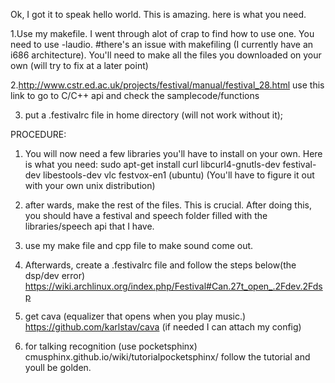 Ok, I got it to speak hello world. This is amazing. here is what you need.

1.Use my makefile. I went through alot of crap to find how to use one. You need to use -laudio.
#there's an issue with makefiling (I currently have an i686 architecture). You'll need to make all the files you downloaded on your own (will try to fix at a later point)

2.http://www.cstr.ed.ac.uk/projects/festival/manual/festival_28.html
use this link to go to C/C++ api and check the samplecode/functions

3. put a .festivalrc file in home directory (will not work without it);

PROCEDURE:

1. You will now need a few libraries you'll have to install on your own. Here is what you need: 
sudo apt-get install curl libcurl4-gnutls-dev festival-dev libestools-dev vlc festvox-en1
(ubuntu) (You'll have to figure it out with your own unix distribution)

2. after wards, make the rest of the files. This is crucial. After doing this, you should have a festival and speech folder filled with the libraries/speech api that I have. 

3. use my make file and cpp file to make sound come out. 

4. Afterwards, create a .festivalrc file and follow the steps below(the dsp/dev error)
https://wiki.archlinux.org/index.php/Festival#Can.27t_open_.2Fdev.2Fdsp

6. get cava (equalizer that opens when you play music.)
	https://github.com/karlstav/cava (if needed I can attach my config)

7. for talking recognition (use pocketsphinx) 
cmusphinx.github.io/wiki/tutorialpocketsphinx/
follow the tutorial and youll be golden. 
